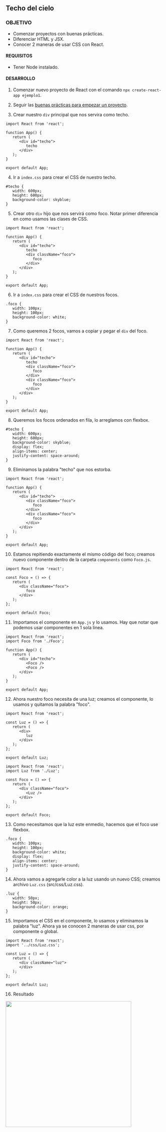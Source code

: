 ## Techo del cielo

### OBJETIVO 
- Comenzar proyectos con buenas prácticas.
- Diferenciar HTML y JSX.
- Conocer 2 maneras de usar CSS con React.

#### REQUISITOS 
- Tener Node instalado.

#### DESARROLLO

1. Comenzar nuevo proyecto de React con el comando `npx create-react-app ejemplo1`.

2. Seguir las [buenas prácticas para empezar un proyecto](../BuenasPracticas/Readme.md).

3. Crear nuestro `div` principal que nos servira como techo.
```
import React from 'react';

function App() {
   return (
      <div id="techo">
         techo
      </div>
   );
}

export default App;
```

4. Ir a `index.css` para crear el CSS de nuestro techo.
```
#techo {
   width: 600px;
   height: 600px;
   background-color: skyblue;
}
```

5. Crear otro `div` hijo que nos servirá como foco. Notar primer diferencia en como usamos las clases de CSS.
```
import React from 'react';

function App() {
   return (
      <div id="techo">
         techo
         <div className="foco">
            foco
         </div>
      </div>
   );
}

export default App;
``` 

6. Ir a `index.css` para crear el CSS de nuestros focos.
```
.foco {
   width: 100px;
   height: 100px;
   background-color: white;
}
```

7. Como queremos 2 focos, vamos a copiar y pegar el `div` del foco.
```
import React from 'react';

function App() {
   return (
      <div id="techo">
         techo
         <div className="foco">
            foco
         </div>
         <div className="foco">
            foco
         </div>
      </div>
   );
}

export default App;
```

8. Queremos los focos ordenados en fila, lo arreglamos con flexbox.
```
#techo {
   width: 600px;
   height: 600px;
   background-color: skyblue;
   display: flex;
   align-items: center;
   justify-content: space-around;
}
```

9. Eliminamos la palabra "techo" que nos estorba.
```
import React from 'react';

function App() {
   return (
      <div id="techo">
         <div className="foco">
            foco
         </div>
         <div className="foco">
            foco
         </div>
      </div>
   );
}

export default App;
```

10. Estamos repitiendo exactamente el mismo código del foco; creamos nuevo componente dentro de la carpeta `components` como `Foco.js`.
```
import React from 'react';

const Foco = () => {
   return (
      <div className="foco">
         foco
      </div>
   );
};

export default Foco;
```

11. Importamos el componente en `App.js` y lo usamos. Hay que notar que podemos usar componentes en 1 sola linea.
```
import React from 'react';
import Foco from './Foco';

function App() {
   return (
      <div id="techo">
         <Foco />
         <Foco />
      </div>
   );
}

export default App;
```

12. Ahora nuestro foco necesita de una luz; creamos el componente, lo usamos y quitamos la palabra "foco".
```
import React from 'react';

const Luz = () => {
   return (
      <div>
         luz
      </div>
   );
};

export default Luz;
```

```
import React from 'react';
import Luz from './Luz';

const Foco = () => {
   return (
      <div className="foco">
         <Luz />
      </div>
   );
};

export default Foco;
```

13. Como necesitamos que la luz este enmedio, hacemos que el foco use flexbox.
```
.foco {
   width: 100px;
   height: 100px;
   background-color: white;
   display: flex;
   align-items: center;
   justify-content: space-around;
}
```

14. Ahora vamos a agregarle color a la luz usando un nuevo CSS; creamos archivo `Luz.css` (src/css/Luz.css).
```
.luz {
   width: 50px;
   height: 50px;
   background-color: orange;
}
```

15. Importamos el CSS en el componente, lo usamos y eliminamos la palabra "luz". Ahora ya se conocen 2 maneras de usar css, por componente o global.
```
import React from 'react';
import '../css/Luz.css';

const Luz = () => {
   return (
      <div className="luz">
      </div>
   );
};

export default Luz;
```

16. Resultado
<img src="./public/resultado.png" width="400">
